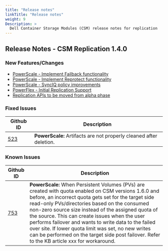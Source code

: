 ```yaml
---
title: "Release notes"
linkTitle: "Release notes"
weight: 9
Description: >
  Dell Container Storage Modules (CSM) release notes for replication
---
```


## Release Notes - CSM Replication 1.4.0

### New Features/Changes

 - [PowerScale - Implement Failback functionality](https://github.com/dell/csm/issues/558)
 - [PowerScale - Implement Reprotect functionality](https://github.com/dell/csm/issues/532)
 - [PowerScale - SyncIQ policy improvements](https://github.com/dell/csm/issues/573)
 - [PowerFlex - Initial Replication Support](https://github.com/dell/csm/issues/618)
 - [Replication APIs to be moved from alpha phase](https://github.com/dell/csm/issues/432)

### Fixed Issues

| Github ID                                     | Description                                                        |
| --------------------------------------------- | ------------------------------------------------------------------ |
| [523](https://github.com/dell/csm/issues/523) | **PowerScale:** Artifacts are not properly cleaned after deletion. |

### Known Issues

| Github ID                                     | Description                                                        |
| --------------------------------------------- | ------------------------------------------------------------------ |
| [753](https://github.com/dell/csm/issues/753) | **PowerScale:** When Persistent Volumes (PVs) are created with quota enabled on CSM versions 1.6.0 and before, an incorrect quota gets set for the target side read-only PVs/directories based on the consumed non-zero source size instead of the assigned quota of the source. This can create issues when the user performs failover and wants to write data to the failed over site. If lower quota limit was set, no new writes can be performed on the target side post failover. Refer to the KB article xxx for workaround. |
